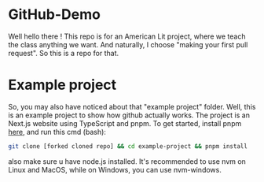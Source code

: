 # GitHub-Demo

Well hello there ! This repo is for an American Lit project, where we teach the class anything we want. And naturally, I choose "making your first pull request". So this is a repo for that. 

# Example project
So, you may also have noticed about that "example project" folder. Well, this is an example project to show how github actually works. The project is an Next.js website using TypeScript and pnpm. To get started, install pnpm [here](https://pnpm.io/installation), and run this cmd (bash):

```sh
git clone [forked cloned repo] && cd example-project && pnpm install 
```

also make sure u have node.js installed. It's recommended to use nvm on Linux and MacOS, while on Windows, you can use nvm-windows.
